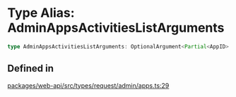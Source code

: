 # Type Alias: AdminAppsActivitiesListArguments

```ts
type AdminAppsActivitiesListArguments: OptionalArgument<Partial<AppID> & Partial<TeamID> & TokenOverridable & CursorPaginationEnabled & object>;
```

## Defined in

[packages/web-api/src/types/request/admin/apps.ts:29](https://github.com/slackapi/node-slack-sdk/blob/main/packages/web-api/src/types/request/admin/apps.ts#L29)
